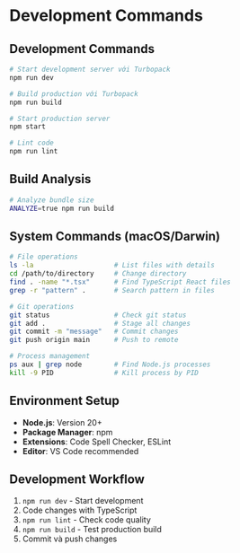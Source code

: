 # Development Commands

## Development Commands

```bash
# Start development server với Turbopack
npm run dev

# Build production với Turbopack
npm run build

# Start production server
npm start

# Lint code
npm run lint
```

## Build Analysis

```bash
# Analyze bundle size
ANALYZE=true npm run build
```

## System Commands (macOS/Darwin)

```bash
# File operations
ls -la                    # List files with details
cd /path/to/directory     # Change directory
find . -name "*.tsx"      # Find TypeScript React files
grep -r "pattern" .       # Search pattern in files

# Git operations
git status                # Check git status
git add .                 # Stage all changes
git commit -m "message"   # Commit changes
git push origin main      # Push to remote

# Process management
ps aux | grep node        # Find Node.js processes
kill -9 PID               # Kill process by PID
```

## Environment Setup

- **Node.js**: Version 20+
- **Package Manager**: npm
- **Extensions**: Code Spell Checker, ESLint
- **Editor**: VS Code recommended

## Development Workflow

1. `npm run dev` - Start development
2. Code changes with TypeScript
3. `npm run lint` - Check code quality
4. `npm run build` - Test production build
5. Commit và push changes
